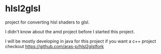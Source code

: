 hlsl2glsl
=========
project for converting hlsl shaders to glsl.

I didn't know about the amd project before I started this project.

I will be mostly developing in java for this project if you want a c++ project checkout https://github.com/aras-p/hlsl2glslfork 


